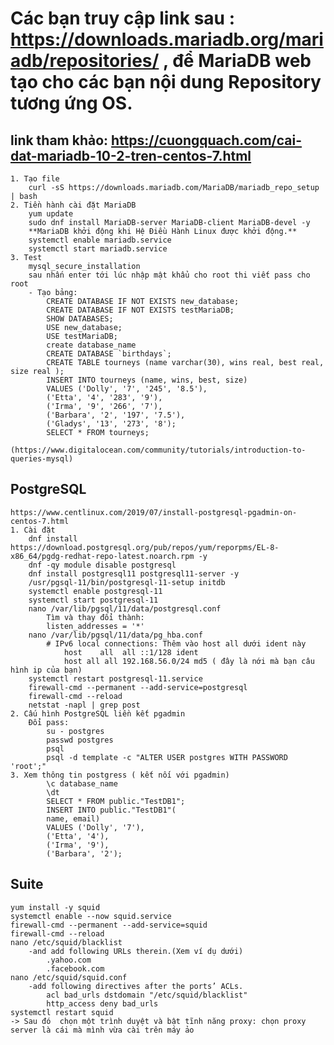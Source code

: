 # Các bạn truy cập link sau : https://downloads.mariadb.org/mariadb/repositories/ , để MariaDB web tạo cho các bạn nội dung Repository tương ứng OS.
## link tham khảo: https://cuongquach.com/cai-dat-mariadb-10-2-tren-centos-7.html
	1. Tạo file
		curl -sS https://downloads.mariadb.com/MariaDB/mariadb_repo_setup | bash
	2. Tiền hành cài đặt MariaDB
		yum update
		sudo dnf install MariaDB-server MariaDB-client MariaDB-devel -y
		**MariaDB khởi động khi Hệ Điều Hành Linux được khởi động.**
		systemctl enable mariadb.service
		systemctl start mariadb.service
	3. Test
		mysql_secure_installation
		sau nhấn enter tới lúc nhập mật khẩu cho root thi viết pass cho root
		- Tạo bảng:
			CREATE DATABASE IF NOT EXISTS new_database;
			CREATE DATABASE IF NOT EXISTS testMariaDB;
			SHOW DATABASES;
			USE new_database;
			USE testMariaDB;
			create database_name
			CREATE DATABASE `birthdays`;
			CREATE TABLE tourneys (name varchar(30), wins real, best real, size real );
			INSERT INTO tourneys (name, wins, best, size) 
			VALUES ('Dolly', '7', '245', '8.5'), 
			('Etta', '4', '283', '9'), 
			('Irma', '9', '266', '7'), 
			('Barbara', '2', '197', '7.5'), 
			('Gladys', '13', '273', '8');
			SELECT * FROM tourneys;
			(https://www.digitalocean.com/community/tutorials/introduction-to-queries-mysql)
## PostgreSQL
	https://www.centlinux.com/2019/07/install-postgresql-pgadmin-on-centos-7.html
	1. Cài đặt
		dnf install https://download.postgresql.org/pub/repos/yum/reporpms/EL-8-x86_64/pgdg-redhat-repo-latest.noarch.rpm -y
		dnf -qy module disable postgresql
		dnf install postgresql11 postgresql11-server -y
		/usr/pgsql-11/bin/postgresql-11-setup initdb
		systemctl enable postgresql-11
		systemctl start postgresql-11
		nano /var/lib/pgsql/11/data/postgresql.conf
			Tìm và thay đổi thành:
			listen_addresses = '*'
		nano /var/lib/pgsql/11/data/pg_hba.conf
			# IPv6 local connections: Thêm vào host all dưới ident này
				host    all  all ::1/128 ident
				host all all 192.168.56.0/24 md5 ( đây là nới mà bạn câu hình ip của bạn)
		systemctl restart postgresql-11.service
		firewall-cmd --permanent --add-service=postgresql
		firewall-cmd --reload
		netstat -napl | grep post
	2. Cấu hình PostgreSQL liền kết pgadmin
		Đổi pass:
			su - postgres
			passwd postgres
			psql
			psql -d template -c "ALTER USER postgres WITH PASSWORD 'root';"
	3. Xem thông tin postgress ( kết nối với pgadmin)
			\c database_name
			\dt
			SELECT * FROM public."TestDB1";
			INSERT INTO public."TestDB1"(
			name, email)
			VALUES ('Dolly', '7'),
			('Etta', '4'),
			('Irma', '9'),
			('Barbara', '2');
## Suite
	yum install -y squid
	systemctl enable --now squid.service
	firewall-cmd --permanent --add-service=squid
	firewall-cmd --reload
	nano /etc/squid/blacklist
		-and add following URLs therein.(Xem ví dụ dưới)
			.yahoo.com
			.facebook.com
	nano /etc/squid/squid.conf
		-add following directives after the ports’ ACLs.
			acl bad_urls dstdomain "/etc/squid/blacklist"
			http_access deny bad_urls
	systemctl restart squid
	-> Sau đó  chọn một trình duyệt và bật tĩnh năng proxy: chọn proxy server là cái mà mình vừa cài trên máy ảo